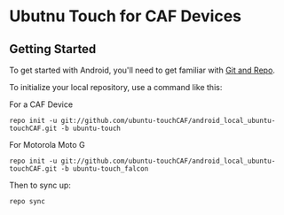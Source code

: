 Ubutnu Touch for CAF Devices
===========

Getting Started
---------------

To get started with Android, you'll need to get
familiar with [Git and Repo](http://source.android.com/source/using-repo.html).

To initialize your local repository, use a command like this:

For a CAF Device

    repo init -u git://github.com/ubuntu-touchCAF/android_local_ubuntu-touchCAF.git -b ubuntu-touch

For Motorola Moto G

    repo init -u git://github.com/ubuntu-touchCAF/android_local_ubuntu-touchCAF.git -b ubuntu-touch_falcon

Then to sync up:

    repo sync
